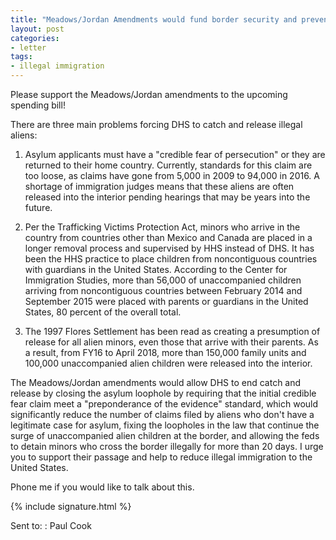 ```yaml
---
title: "Meadows/Jordan Amendments would fund border security and prevent future caravans"
layout: post
categories:
- letter
tags:
- illegal immigration
---
```


Please support the Meadows/Jordan amendments to the upcoming spending bill!

There are three main problems forcing DHS to catch and release illegal aliens:

1. Asylum applicants must have a "credible fear of persecution" or they are returned to their home country. Currently, standards for this claim are too loose, as claims have gone from 5,000 in 2009 to 94,000 in 2016. A shortage of immigration judges means that these aliens are often released into the interior pending hearings that may be years into the future.

2. Per the Trafficking Victims Protection Act, minors who arrive in the country from countries other than Mexico and Canada are placed in a longer removal process and supervised by HHS instead of DHS. It has been the HHS practice to place children from noncontiguous countries with guardians in the United States. According to the Center for Immigration Studies, more than 56,000 of unaccompanied children arriving from noncontiguous countries between February 2014 and September 2015 were placed with parents or guardians in the United States, 80 percent of the overall total.

3. The 1997 Flores Settlement has been read as creating a presumption of release for all alien minors, even those that arrive with their parents. As a result, from FY16 to April 2018, more than 150,000 family units and 100,000 unaccompanied alien children were released into the interior.

The Meadows/Jordan amendments would allow DHS to end catch and release by closing the asylum loophole by requiring that the initial credible fear claim meet a "preponderance of the evidence" standard, which would significantly reduce the number of claims filed by aliens who don't have a legitimate case for asylum, fixing the loopholes in the law that continue the surge of unaccompanied alien children at the border, and allowing the feds to detain minors who cross the border illegally for more than 20 days. I urge you to support their passage and help to reduce illegal immigration to the United States.

Phone me if you would like to talk about this.

{% include signature.html %}

Sent to:
: Paul Cook
